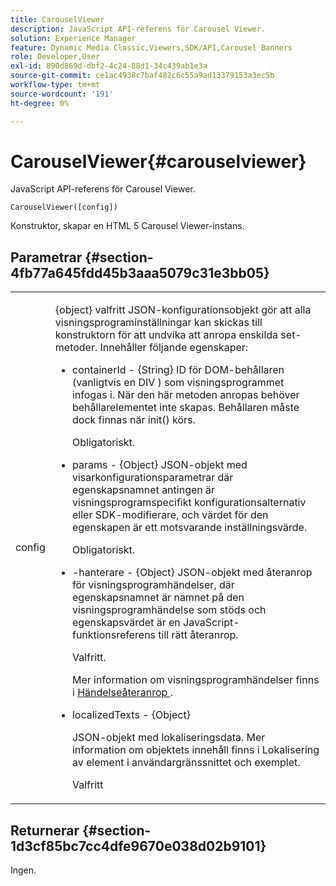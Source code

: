 ```yaml
---
title: CarouselViewer
description: JavaScript API-referens för Carousel Viewer.
solution: Experience Manager
feature: Dynamic Media Classic,Viewers,SDK/API,Carousel Banners
role: Developer,User
exl-id: 890d869d-dbf2-4c24-88d1-34c439ab1e3a
source-git-commit: ce1ac4938c7baf482c6c55a9ad13379153a3ec5b
workflow-type: tm+mt
source-wordcount: '191'
ht-degree: 0%

---
```


# CarouselViewer{#carouselviewer}

JavaScript API-referens för Carousel Viewer.

`CarouselViewer([config])`

Konstruktor, skapar en HTML 5 Carousel Viewer-instans.

## Parametrar {#section-4fb77a645fdd45b3aaa5079c31e3bb05}

<table id="table_896DFF34A68A403DB93A6D597461A573"> 
 <tbody> 
  <tr> 
   <td colname="col1"> <p> <span class="codeph"> <span class="varname"> config </span> </span> </p> </td> 
   <td colname="col2"> <p> <span class="codeph"> {object} </span> valfritt JSON-konfigurationsobjekt gör att alla visningsprograminställningar kan skickas till konstruktorn för att undvika att anropa enskilda set-metoder. Innehåller följande egenskaper: </p> <p> 
     <ul id="ul_789DBD5B72ED4C80B685455B0D59494D"> 
      <li id="li_28FDCB53E4AD4097A51F21B876C18FB1"> <p> <span class="codeph"> containerId </span> - <span class="codeph"> {String} </span> ID för DOM-behållaren (vanligtvis en <span class="codeph"> DIV </span>) som visningsprogrammet infogas i. När den här metoden anropas behöver behållarelementet inte skapas. Behållaren måste dock finnas när <span class="codeph"> init() </span> körs. </p> <p>Obligatoriskt. </p> </li> 
      <li id="li_FDE00392DC1544ABBDD75F81EF814EF2"> <p> <span class="codeph"> params </span> - <span class="codeph"> {Object} </span> JSON-objekt med visarkonfigurationsparametrar där egenskapsnamnet antingen är visningsprogramspecifikt konfigurationsalternativ eller SDK-modifierare, och värdet för den egenskapen är ett motsvarande inställningsvärde. </p> <p>Obligatoriskt. </p> </li> 
      <li id="li_C534D5091CDA4717BCC48E3EBBF09AB8"> <p> <span class="codeph">-hanterare </span> - <span class="codeph"> {Object} </span> JSON-objekt med återanrop för visningsprogramhändelser, där egenskapsnamnet är namnet på den visningsprogramhändelse som stöds och egenskapsvärdet är en JavaScript-funktionsreferens till rätt återanrop. </p> <p>Valfritt. </p> <p>Mer information om visningsprogramhändelser finns i <a href="../../../c-html5-aem-asset-viewers/c-html5-aem-carousel/c-html5-aem-carousel-event-callbacks.md#concept-66d5996f2b1b44cab3d5264cda5c50cd" format="dita" scope="local"> Händelseåteranrop </a>. </p> </li> 
      <li id="li_CD88EDB586B241DBB87B13709F24C454"> <p> <span class="codeph"> localizedTexts </span> - <span class="codeph"> {Object} </span> </p> <p> JSON-objekt med lokaliseringsdata. Mer information om objektets innehåll finns i Lokalisering av element i användargränssnittet och exemplet. </p> <p>Valfritt </p> </li> 
     </ul> </p> </td> 
  </tr> 
 </tbody> 
</table>

## Returnerar {#section-1d3cf85bc7cc4dfe9670e038d02b9101}

Ingen.

<!-- ## Example {#section-9e9332aa86b74a5fb321375c03fdc5b3} -->

<!--

```javascript {.line-numbers}
var carouselViewer = new s7viewers.CarouselViewer({ 
 "containerId":"s7viewer", 
"params":{ 
 "asset":"/content/dam/dm-public-facing-live-demo-page/04_shoppable_carousel/05_shoppable_banner", 
 "serverurl":"https://adobedemo62-h.assetsadobe.com/is/image" 
}, 
"handlers":{ 
 "initComplete":function() { 
  console.log("init complete"); 
} 
}, 
"localizedTexts":{ 
"en":{ 
"PanLeftButton.TOOLTIP":"Left" 
}, 
"fr":{ 
"PanLeftButton.TOOLTIP":"Gauchiste" 
}, 
defaultLocale:"en" 
} 
});
```

-->
